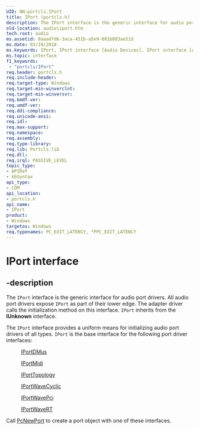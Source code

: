 ```yaml
---
UID: NN:portcls.IPort
title: IPort (portcls.h)
description: The IPort interface is the generic interface for audio port drivers. All audio port drivers expose IPort as part of their lower edge. The adapter driver calls the initialization method on this interface. IPort inherits from the IUnknown interface.
old-location: audio\iport.htm
tech.root: audio
ms.assetid: 8aaadfd6-3aca-451b-a5e9-081b083ae51d
ms.date: 03/19/2018
ms.keywords: IPort, IPort interface [Audio Devices], IPort interface [Audio Devices], described, audio.iport, audmp-routines_45897b1f-29f6-411d-9963-60f31e1655e7.xml, portcls/IPort
ms.topic: interface
f1_keywords:
 - "portcls/IPort"
req.header: portcls.h
req.include-header:
req.target-type: Windows
req.target-min-winverclnt:
req.target-min-winversvr:
req.kmdf-ver:
req.umdf-ver:
req.ddi-compliance:
req.unicode-ansi:
req.idl:
req.max-support:
req.namespace:
req.assembly:
req.type-library:
req.lib: Portcls.lib
req.dll:
req.irql: PASSIVE_LEVEL
topic_type:
- APIRef
- kbSyntax
api_type:
- COM
api_location:
- portcls.h
api_name:
- IPort
product:
- Windows
targetos: Windows
req.typenames: PC_EXIT_LATENCY, *PPC_EXIT_LATENCY
---
```


# IPort interface


## -description


The <code>IPort</code> interface is the generic interface for audio port drivers. All audio port drivers expose <code>IPort</code> as part of their lower edge. The adapter driver calls the initialization method on this interface. <code>IPort</code> inherits from the <b>IUnknown</b> interface.

The <code>IPort</code> interface provides a uniform means for initializing audio port drivers of all types. <code>IPort</code> is the base interface for the following port driver interfaces:
<dl>
<dd>

<a href="https://docs.microsoft.com/windows-hardware/drivers/ddi/dmusicks/nn-dmusicks-iportdmus">IPortDMus</a>


</dd>
<dd>

<a href="https://docs.microsoft.com/windows-hardware/drivers/ddi/portcls/nn-portcls-iportmidi">IPortMidi</a>


</dd>
<dd>

<a href="https://docs.microsoft.com/windows-hardware/drivers/ddi/portcls/nn-portcls-iporttopology">IPortTopology</a>


</dd>
<dd>

<a href="https://docs.microsoft.com/windows-hardware/drivers/ddi/portcls/nn-portcls-iportwavecyclic">IPortWaveCyclic</a>


</dd>
<dd>

<a href="https://docs.microsoft.com/previous-versions/windows/hardware/drivers/ff536905(v=vs.85)">IPortWavePci</a>


</dd>
<dd>

<a href="https://docs.microsoft.com/windows-hardware/drivers/ddi/portcls/nn-portcls-iportwavert">IPortWaveRT</a>


</dd>
</dl>Call <a href="https://docs.microsoft.com/windows-hardware/drivers/ddi/portcls/nf-portcls-pcnewport">PcNewPort</a> to create a port object with one of these interfaces.

